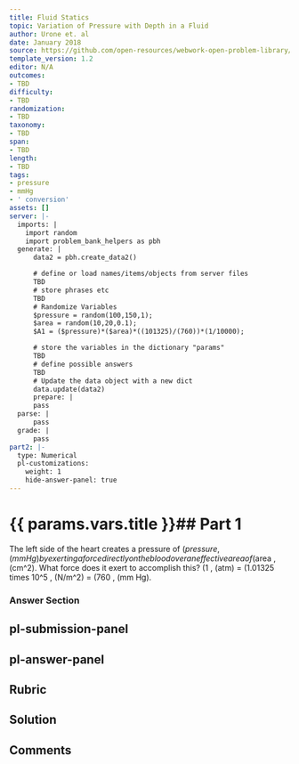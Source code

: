 ```yaml
---
title: Fluid Statics
topic: Variation of Pressure with Depth in a Fluid
author: Urone et. al
date: January 2018
source: https://github.com/open-resources/webwork-open-problem-library/tree/master/Contrib/BrockPhysics/College_Physics_Urone/11.Fluid_Statics/NU_U17-11-04-009.pg
template_version: 1.2
editor: N/A
outcomes:
- TBD
difficulty:
- TBD
randomization:
- TBD
taxonomy:
- TBD
span:
- TBD
length:
- TBD
tags:
- pressure
- mmHg
- ' conversion'
assets: []
server: |-
  imports: |
    import random
    import problem_bank_helpers as pbh
  generate: |
      data2 = pbh.create_data2()

      # define or load names/items/objects from server files
      TBD
      # store phrases etc
      TBD
      # Randomize Variables
      $pressure = random(100,150,1);
      $area = random(10,20,0.1);
      $A1 = ($pressure)*($area)*((101325)/(760))*(1/10000);

      # store the variables in the dictionary "params"
      TBD
      # define possible answers
      TBD
      # Update the data object with a new dict
      data.update(data2)
      prepare: |
      pass
  parse: |
      pass
  grade: |
      pass
part2: |-
  type: Numerical
  pl-customizations:
    weight: 1
    hide-answer-panel: true
---
```


# {{ params.vars.title }}## Part 1 
The left side of the heart creates a pressure of ($pressure , (mm Hg) by exerting a force directly on the blood over an effective area of ($area , (cm^2). What force does it exert to accomplish this? (1 , (atm) = (1.01325 times 10^5 , (N/m^2) = (760 , (mm Hg). 


### Answer Section 


## pl-submission-panel 


## pl-answer-panel 


## Rubric 


## Solution 


## Comments 


